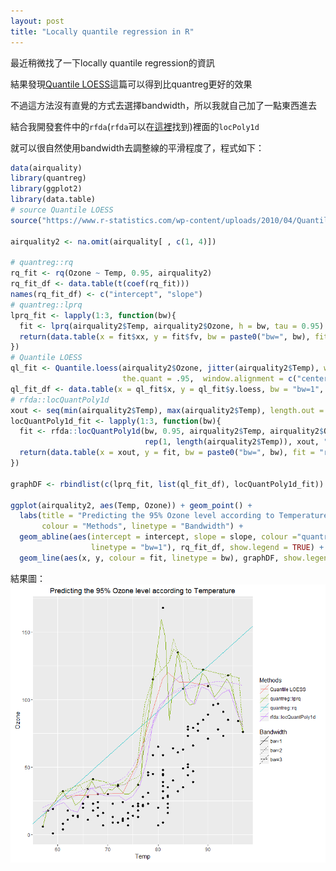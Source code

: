 ```yaml
---
layout: post
title: "Locally quantile regression in R"
---
```


最近稍微找了一下locally quantile regression的資訊

結果發現[Quantile LOESS](https://www.r-statistics.com/2010/04/quantile-loess-combining-a-moving-quantile-window-with-loess-r-function/)這篇可以得到比quantreg更好的效果

不過這方法沒有直覺的方式去選擇bandwidth，所以我就自己加了一點東西進去

結合我開發套件中的`rfda`(`rfda`可以在[這裡](https://github.com/ChingChuan-Chen/rfda)找到)裡面的`locPoly1d`

就可以很自然使用bandwidth去調整線的平滑程度了，程式如下：

``` R
data(airquality)
library(quantreg)
library(ggplot2)
library(data.table)
# source Quantile LOESS
source("https://www.r-statistics.com/wp-content/uploads/2010/04/Quantile.loess_.r.txt")

airquality2 <- na.omit(airquality[ , c(1, 4)])

# quantreg::rq
rq_fit <- rq(Ozone ~ Temp, 0.95, airquality2)
rq_fit_df <- data.table(t(coef(rq_fit)))
names(rq_fit_df) <- c("intercept", "slope")
# quantreg::lprq
lprq_fit <- lapply(1:3, function(bw){
  fit <- lprq(airquality2$Temp, airquality2$Ozone, h = bw, tau = 0.95)
  return(data.table(x = fit$xx, y = fit$fv, bw = paste0("bw=", bw), fit = "quantreg::lprq"))
})
# Quantile LOESS
ql_fit <- Quantile.loess(airquality2$Ozone, jitter(airquality2$Temp), window.size = 10,
                         the.quant = .95,  window.alignment = c("center"))
ql_fit_df <- data.table(x = ql_fit$x, y = ql_fit$y.loess, bw = "bw=1", fit = "Quantile LOESS")
# rfda::locQuantPoly1d
xout <- seq(min(airquality2$Temp), max(airquality2$Temp), length.out = 30)
locQuantPoly1d_fit <- lapply(1:3, function(bw){
  fit <- rfda::locQuantPoly1d(bw, 0.95, airquality2$Temp, airquality2$Ozone, 
                              rep(1, length(airquality2$Temp)), xout, "gauss", 0, 1)
  return(data.table(x = xout, y = fit, bw = paste0("bw=", bw), fit = "rfda::locQuantPoly1d"))
})

graphDF <- rbindlist(c(lprq_fit, list(ql_fit_df), locQuantPoly1d_fit))

ggplot(airquality2, aes(Temp, Ozone)) + geom_point() +
  labs(title = "Predicting the 95% Ozone level according to Temperature", 
       colour = "Methods", linetype = "Bandwidth") + 
  geom_abline(aes(intercept = intercept, slope = slope, colour ="quantreg::rq", 
                  linetype = "bw=1"), rq_fit_df, show.legend = TRUE) +
  geom_line(aes(x, y, colour = fit, linetype = bw), graphDF, show.legend = TRUE)
```

結果圖：![](/images/localQuantileReg.png)
